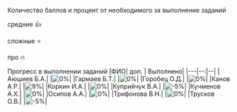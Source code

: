 Количество баллов и процент от необходимого за выполнение заданий

средние :+1:

сложные :star:

про :fire: 

Прогресс в выполнении заданий 
|ФИО| доп. | Выполнено|
|---|--:|--|
|Аюшиев Б.А.|  |![0%](https://progress-bar.dev/0/?title=0)|
|Гармаев Б.Т.|  |![0%](https://progress-bar.dev/0/?title=0)|
|Горобец О.Д.|  |![0%](https://progress-bar.dev/0/?title=0)|
|Канов А.Р.|  |![9%](https://progress-bar.dev/9/?title=2)|
|Коркин И.А.|  |![0%](https://progress-bar.dev/0/?title=0)|
|Куприйчук В.А.|  |![-5%](https://progress-bar.dev/0/?title=-1)|
|Кучменов А.Х.|  |![0%](https://progress-bar.dev/0/?title=0)|
|Осипов А.А.|  |![0%](https://progress-bar.dev/0/?title=0)|
|Трифонова В.Н.|  |![0%](https://progress-bar.dev/0/?title=0)|
|Трусков О.В.|  |![-5%](https://progress-bar.dev/0/?title=-1)|

                                                                   













